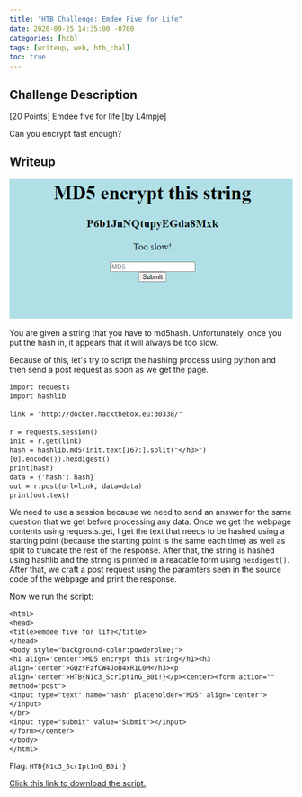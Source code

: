 ```yaml
---
title: "HTB Challenge: Emdee Five for Life"
date: 2020-09-25 14:35:00 -0700
categories: [htb]
tags: [writeup, web, htb_chal]
toc: true
---
```


## Challenge Description

[20 Points] Emdee five for life [by L4mpje]

Can you encrypt fast enough?

## Writeup

![login](/assets/htb-emm-dee-5/site.png)

You are given a string that you have to md5hash. Unfortunately, once you put the hash in, it appears that it will always be too slow.

Because of this, let's try to script the hashing process using python and then send a post request as soon as we get the page.

```
import requests
import hashlib

link = "http://docker.hackthebox.eu:30338/"

r = requests.session()
init = r.get(link)
hash = hashlib.md5(init.text[167:].split("</h3>")[0].encode()).hexdigest()
print(hash)
data = {'hash': hash}
out = r.post(url=link, data=data)
print(out.text)
```

We need to use a session because we need to send an answer for the same question that we get before processing any data. Once we get the webpage contents using requests.get, I get the text that needs to be hashed using a starting point (because the starting point is the same each time) as well as split to truncate the rest of the response. After that, the string is hashed using hashlib and the string is printed in a readable form using ``hexdigest()``. After that, we craft a post request using the paramters seen in the source code of the webpage and print the response.

Now we run the script:

```
<html>
<head>
<title>emdee five for life</title>
</head>
<body style="background-color:powderblue;">
<h1 align='center'>MD5 encrypt this string</h1><h3 align='center'>GQzYFzfCW4JoB4xR1L0M</h3><p align='center'>HTB{N1c3_ScrIpt1nG_B0i!}</p><center><form action="" method="post">
<input type="text" name="hash" placeholder="MD5" align='center'></input>
</br>
<input type="submit" value="Submit"></input>
</form></center>
</body>
</html>
```

Flag: ``HTB{N1c3_ScrIpt1nG_B0i!}``

<a id="raw-url" href="natem135.github.io/assets/htb-emm-dee-5/sol.py">Click this link to download the script.</a>






